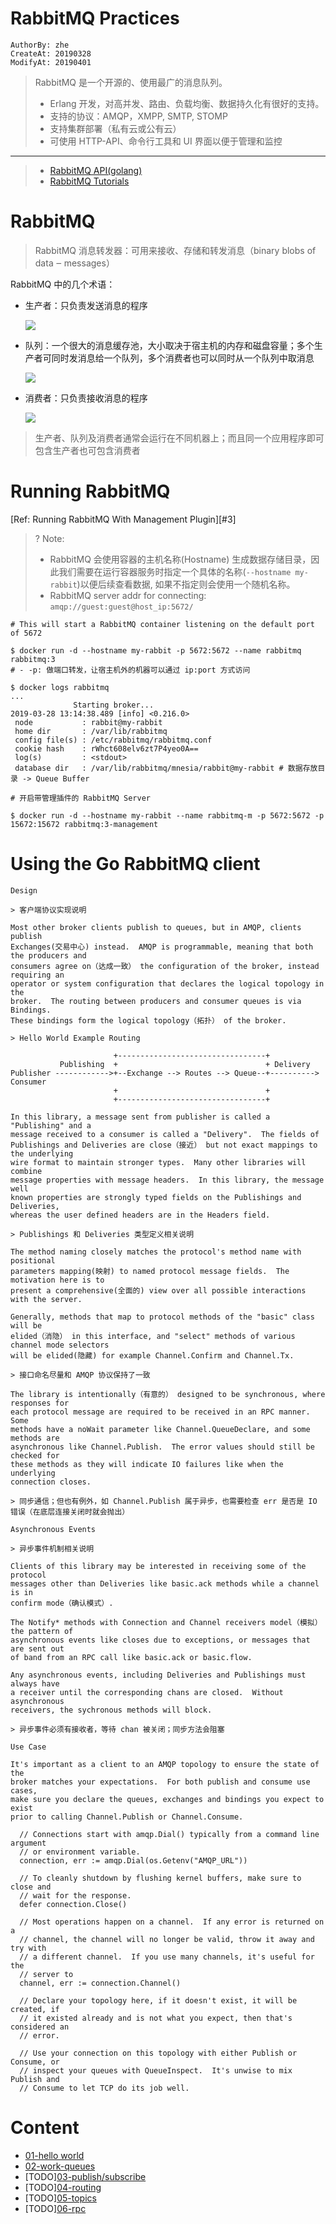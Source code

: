 RabbitMQ Practices
==================
`AuthorBy: zhe`     
`CreateAt: 20190328`        
`ModifyAt: 20190401`  

<!-- 摘要 -->

> RabbitMQ 是一个开源的、使用最广的消息队列。
> 
> - Erlang 开发，对高并发、路由、负载均衡、数据持久化有很好的支持。
> - 支持的协议：AMQP，XMPP, SMTP, STOMP
> - 支持集群部署（私有云或公有云）
> - 可使用 HTTP-API、命令行工具和 UI 界面以便于管理和监控

<!--more-->

---

> - [RabbitMQ API(golang)][#1]
> - [RabbitMQ Tutorials][#2]

# RabbitMQ

> RabbitMQ 消息转发器：可用来接收、存储和转发消息（binary blobs of data ‒ messages）

RabbitMQ 中的几个术语：

- 生产者：只负责发送消息的程序

    ![](https://www.rabbitmq.com/img/tutorials/producer.png)

- 队列：一个很大的消息缓存池，大小取决于宿主机的内存和磁盘容量；多个生产者可同时发消息给一个队列，多个消费者也可以同时从一个队列中取消息

    ![](https://www.rabbitmq.com/img/tutorials/queue.png)

- 消费者：只负责接收消息的程序

    ![](https://www.rabbitmq.com/img/tutorials/consumer.png)
    
> 生产者、队列及消费者通常会运行在不同机器上；而且同一个应用程序即可包含生产者也可包含消费者

# Running RabbitMQ

[Ref: Running RabbitMQ With Management Plugin][#3]

> ? Note: 
>
> - RabbitMQ 会使用容器的主机名称(Hostname) 生成数据存储目录，因此我们需要在运行容器服务时指定一个具体的名称(`--hostname my-rabbit`)以便后续查看数据, 如果不指定则会使用一个随机名称。
> - RabbitMQ server addr for connecting: `amqp://guest:guest@host_ip:5672/`

```
# This will start a RabbitMQ container listening on the default port of 5672

$ docker run -d --hostname my-rabbit -p 5672:5672 --name rabbitmq rabbitmq:3
# - -p: 做端口转发，让宿主机外的机器可以通过 ip:port 方式访问 

$ docker logs rabbitmq
...
              Starting broker...
2019-03-28 13:14:38.489 [info] <0.216.0>
 node           : rabbit@my-rabbit
 home dir       : /var/lib/rabbitmq
 config file(s) : /etc/rabbitmq/rabbitmq.conf
 cookie hash    : rWhct608elv6zt7P4yeo0A==
 log(s)         : <stdout>
 database dir   : /var/lib/rabbitmq/mnesia/rabbit@my-rabbit # 数据存放目录 -> Queue Buffer
 
# 开启带管理插件的 RabbitMQ Server

$ docker run -d --hostname my-rabbit --name rabbitmq-m -p 5672:5672 -p 15672:15672 rabbitmq:3-management
```

# Using the Go RabbitMQ client

```$xslt
Design 

> 客户端协议实现说明

Most other broker clients publish to queues, but in AMQP, clients publish
Exchanges(交易中心) instead.  AMQP is programmable, meaning that both the producers and
consumers agree on（达成一致） the configuration of the broker, instead requiring an
operator or system configuration that declares the logical topology in the
broker.  The routing between producers and consumer queues is via Bindings.
These bindings form the logical topology（拓扑） of the broker.

> Hello World Example Routing

                       +---------------------------------+
           Publishing  +                                 + Delivery
Publisher ------------>+--Exchange --> Routes --> Queue--+----------> Consumer
                       +                                 +
                       +---------------------------------+

In this library, a message sent from publisher is called a "Publishing" and a
message received to a consumer is called a "Delivery".  The fields of
Publishings and Deliveries are close（接近） but not exact mappings to the underlying
wire format to maintain stronger types.  Many other libraries will combine
message properties with message headers.  In this library, the message well
known properties are strongly typed fields on the Publishings and Deliveries,
whereas the user defined headers are in the Headers field.

> Publishings 和 Deliveries 类型定义相关说明

The method naming closely matches the protocol's method name with positional
parameters mapping(映射) to named protocol message fields.  The motivation here is to
present a comprehensive(全面的) view over all possible interactions with the server.

Generally, methods that map to protocol methods of the "basic" class will be
elided（消隐） in this interface, and "select" methods of various channel mode selectors
will be elided(隐藏) for example Channel.Confirm and Channel.Tx.

> 接口命名尽量和 AMQP 协议保持了一致 

The library is intentionally（有意的） designed to be synchronous, where responses for
each protocol message are required to be received in an RPC manner.  Some
methods have a noWait parameter like Channel.QueueDeclare, and some methods are
asynchronous like Channel.Publish.  The error values should still be checked for
these methods as they will indicate IO failures like when the underlying
connection closes.

> 同步通信；但也有例外，如 Channel.Publish 属于异步，也需要检查 err 是否是 IO 错误（在底层连接关闭时就会抛出） 

Asynchronous Events

> 异步事件机制相关说明

Clients of this library may be interested in receiving some of the protocol
messages other than Deliveries like basic.ack methods while a channel is in
confirm mode（确认模式）.

The Notify* methods with Connection and Channel receivers model（模拟） the pattern of
asynchronous events like closes due to exceptions, or messages that are sent out
of band from an RPC call like basic.ack or basic.flow.

Any asynchronous events, including Deliveries and Publishings must always have
a receiver until the corresponding chans are closed.  Without asynchronous
receivers, the sychronous methods will block.

> 异步事件必须有接收者，等待 chan 被关闭；同步方法会阻塞

Use Case

It's important as a client to an AMQP topology to ensure the state of the
broker matches your expectations.  For both publish and consume use cases,
make sure you declare the queues, exchanges and bindings you expect to exist
prior to calling Channel.Publish or Channel.Consume.

  // Connections start with amqp.Dial() typically from a command line argument
  // or environment variable.
  connection, err := amqp.Dial(os.Getenv("AMQP_URL"))

  // To cleanly shutdown by flushing kernel buffers, make sure to close and
  // wait for the response.
  defer connection.Close()

  // Most operations happen on a channel.  If any error is returned on a
  // channel, the channel will no longer be valid, throw it away and try with
  // a different channel.  If you use many channels, it's useful for the
  // server to
  channel, err := connection.Channel()

  // Declare your topology here, if it doesn't exist, it will be created, if
  // it existed already and is not what you expect, then that's considered an
  // error.

  // Use your connection on this topology with either Publish or Consume, or
  // inspect your queues with QueueInspect.  It's unwise to mix Publish and
  // Consume to let TCP do its job well.
```

# Content

- [01-hello world](golang-intro/01-hello-world)
- [02-work-queues](golang-intro/02-work-queues)
- [TODO][03-publish/subscribe](golang-intro/03-publish-subscribe)
- [TODO][04-routing](golang-intro/04-routing)
- [TODO][05-topics](golang-intro/05-topics)
- [TODO][06-rpc](golang-intro/06-rpc)

[#1]:https://godoc.org/github.com/streadway/amqp
[#2]:https://www.rabbitmq.com/getstarted.html